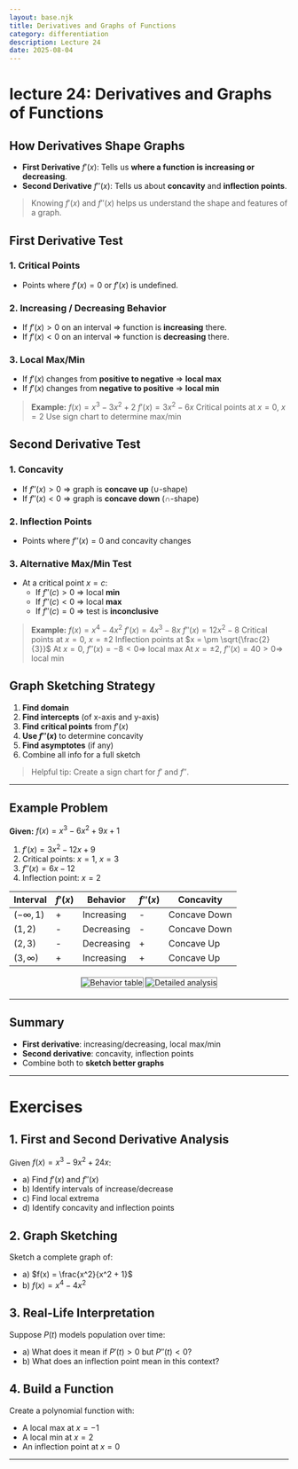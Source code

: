 ```yaml
---
layout: base.njk
title: Derivatives and Graphs of Functions
category: differentiation
description: Lecture 24
date: 2025-08-04
---
```


# lecture 24: Derivatives and Graphs of Functions

## How Derivatives Shape Graphs

- **First Derivative** $f'(x)$: Tells us **where a function is increasing or decreasing**.
- **Second Derivative** $f''(x)$: Tells us about **concavity** and **inflection points**.

> Knowing $f'(x)$ and $f''(x)$ helps us understand the shape and features of a graph.


## First Derivative Test

### 1. Critical Points
- Points where $f'(x) = 0$ or $f'(x)$ is undefined.

### 2. Increasing / Decreasing Behavior
- If $f'(x) > 0$ on an interval $\Rightarrow$ function is **increasing** there.
- If $f'(x) < 0$ on an interval $\Rightarrow$ function is **decreasing** there.

### 3. Local Max/Min
- If $f'(x)$ changes from **positive to negative** $\Rightarrow$ **local max**
- If $f'(x)$ changes from **negative to positive** $\Rightarrow$ **local min**

> **Example:**
> $f(x) = x^3 - 3x^2 + 2$
> $f'(x) = 3x^2 - 6x$
> Critical points at $x = 0$, $x = 2$
> Use sign chart to determine max/min


## Second Derivative Test

### 1. Concavity
- If $f''(x) > 0$ $\Rightarrow$ graph is **concave up** ($\cup$-shape)
- If $f''(x) < 0$ $\Rightarrow$ graph is **concave down** ($\cap$-shape)

### 2. Inflection Points
- Points where $f''(x) = 0$ and concavity changes

### 3. Alternative Max/Min Test
- At a critical point $x = c$:
  - If $f''(c) > 0$ $\Rightarrow$ local **min**
  - If $f''(c) < 0$ $\Rightarrow$ local **max**
  - If $f''(c) = 0$ $\Rightarrow$ test is **inconclusive**

> **Example:**
> $f(x) = x^4 - 4x^2$
> $f'(x) = 4x^3 - 8x$
> $f''(x) = 12x^2 - 8$
> Critical points at $x = 0$, $x = \pm 2$
> Inflection points at $x = \pm \sqrt{\frac{2}{3}}$
> At $x = 0$, $f''(x) = -8 < 0 \Rightarrow$ local max
> At $x = \pm 2$, $f''(x) = 40 > 0 \Rightarrow$ local min



## Graph Sketching Strategy

1. **Find domain**
2. **Find intercepts** (of x-axis and y-axis)
3. **Find critical points** from $f'(x)$
4. **Use $f''(x)$** to determine concavity
5. **Find asymptotes** (if any)
6. Combine all info for a full sketch

> Helpful tip: Create a sign chart for $f'$ and $f''$.

---

## Example Problem

**Given:** $f(x) = x^3 - 6x^2 + 9x + 1$

1. $f'(x) = 3x^2 - 12x + 9$
2. Critical points: $x = 1$, $x = 3$
3. $f''(x) = 6x - 12$
4. Inflection point: $x = 2$

| Interval        | $f'(x)$ | Behavior     | $f''(x)$ | Concavity    |
|-----------------|--------|--------------|---------|--------------|
| $(-\infty, 1)$  | +      | Increasing   | -       | Concave Down |
| $(1, 2)$        | -      | Decreasing   | -       | Concave Down |
| $(2, 3)$        | -      | Decreasing   | +       | Concave Up   |
| $(3, \infty)$   | +      | Increasing   | +       | Concave Up   |

<div style="text-align: center; margin: 20px 0;">
    <img src="/images/24-behavior-table.png" alt="Behavior table" style="max-width: 70%; height: auto; border: 1px solid gray;">
    <img src="/images/24-detailed-analysis.png" alt="Detailed analysis" style="max-width: 80%; height: auto; border: 1px solid gray;">
</div>

---

## Summary

- **First derivative**: increasing/decreasing, local max/min
- **Second derivative**: concavity, inflection points
- Combine both to **sketch better graphs**

---

# Exercises

## 1. First and Second Derivative Analysis
Given $f(x) = x^3 - 9x^2 + 24x$:
- a) Find $f'(x)$ and $f''(x)$
- b) Identify intervals of increase/decrease
- c) Find local extrema
- d) Identify concavity and inflection points

## 2. Graph Sketching
Sketch a complete graph of:
- a) $f(x) = \frac{x^2}{x^2 + 1}$
- b) $f(x) = x^4 - 4x^2$

## 3. Real-Life Interpretation
Suppose $P(t)$ models population over time:
- a) What does it mean if $P'(t) > 0$ but $P''(t) < 0$?
- b) What does an inflection point mean in this context?

## 4. Build a Function
Create a polynomial function with:
- A local max at $x = -1$
- A local min at $x = 2$
- An inflection point at $x = 0$

---
